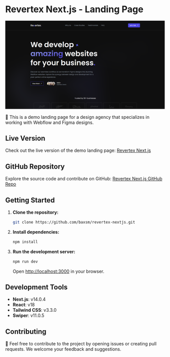# Revertex Next.js - Landing Page
![Revertex Thumbnail](public/thumbnail.png)

🚀 This is a demo landing page for a design agency that specializes in working with Webflow and Figma designs.

## Live Version

Check out the live version of the demo landing page: [Revertex Next.js](https://revertex-nextjs.vercel.app/)

## GitHub Repository

Explore the source code and contribute on GitHub: [Revertex Next.js GitHub Repo](https://github.com/baxsm/revertex-nextjs)

## Getting Started

1. **Clone the repository:**

   ```bash
   git clone https://github.com/baxsm/revertex-nextjs.git
   ```

2. **Install dependencies:**

   ```bash
   npm install
   ```

3. **Run the development server:**

   ```bash
   npm run dev
   ```

   Open [http://localhost:3000](http://localhost:3000) in your browser.

## Development Tools

- **Next.js**: v14.0.4
- **React**: v18
- **Tailwind CSS**: v3.3.0
- **Swiper**: v11.0.5

## Contributing

🤝 Feel free to contribute to the project by opening issues or creating pull requests. We welcome your feedback and suggestions.
